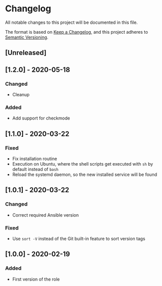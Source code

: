 # Changelog
All notable changes to this project will be documented in this file.

The format is based on [Keep a Changelog](https://keepachangelog.com/en/1.0.0/),
and this project adheres to [Semantic Versioning](https://semver.org/spec/v2.0.0.html).

## [Unreleased]

## [1.2.0] - 2020-05-18

### Changed
- Cleanup

### Added
- Add support for checkmode

## [1.1.0] - 2020-03-22
### Fixed
- Fix installation routine
- Execution on Ubuntu, where the shell scripts get executed with `sh` by default instead of `bash`
- Reload the systemd daemon, so the new installed service will be found

## [1.0.1] - 2020-03-22
### Changed
- Correct required Ansible version

### Fixed
- Use `sort -V` instead of the Git built-in feature to sort version tags

## [1.0.0] - 2020-02-19
### Added
- First version of the role
